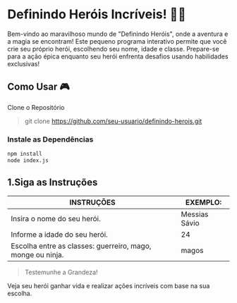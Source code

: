 # Definindo Heróis Incríveis! 💪🚀

Bem-vindo ao maravilhoso mundo de "Definindo Heróis", onde a aventura e a magia se encontram! Este pequeno programa interativo permite que você crie seu próprio herói, escolhendo seu nome, idade e classe. Prepare-se para a ação épica enquanto seu herói enfrenta desafios usando habilidades exclusivas!

## Como Usar 🎮

Clone o Repositório


> git clone https://github.com/seu-usuario/definindo-herois.git

### Instale as Dependências

```sh
npm install
node index.js
```

## 1.Siga as Instruções

| INSTRUÇÕES | EXEMPLO: |
| ------ | ------ |
| Insira o nome do seu herói. |Messias Sávio |
| Informe a idade do seu herói. | 24 |
|Escolha entre as classes: guerreiro, mago, monge ou ninja. | magos |


> Testemunhe a Grandeza!

Veja seu herói ganhar vida e realizar ações incríveis com base na sua escolha.

